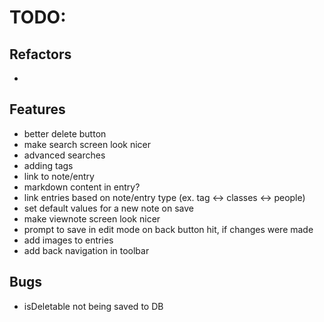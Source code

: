# TODO:

## Refactors
-

## Features
- better delete button
- make search screen look nicer
- advanced searches
- adding tags
- link to note/entry
- markdown content in entry?
- link entries based on note/entry type (ex. tag <-> classes <-> people)
- set default values for a new note on save
- make viewnote screen look nicer
- prompt to save in edit mode on back button hit, if changes were made
- add images to entries
- add back navigation in toolbar

## Bugs
- isDeletable not being saved to DB
